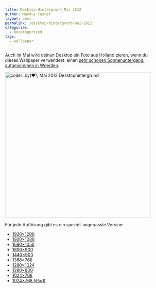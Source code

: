 ```yaml
---
title: Desktop-Hintergrund Mai 2012
author: Markus Tacker
layout: post
permalink: /desktop-hintergrund-mai-2012
categories:
  - Uncategorized
tags:
  - wallpaper
---
```

Auch im Mai wird deinen Desktop ein Foto aus Holland zieren, wenn du dieses Wallpaper verwendest: einen [sehr schönen Sonnenuntergang, aufgenommen in Woerden][1].

[<img src="http://farm8.staticflickr.com/7097/6986672048_6dd9c09556.jpg" width="480" alt="coder::by(♥); Mai 2012 Desktophintergrund" />][2]

Für jede Auflösung gibt es ein speziell angepasste Version:

*   <a href="/uploads/2012/05/coderbyheart-wallpaper-2012-05-1920x1200.jpg" alt="coder::by(♥); Mai 2012 Desktophintergrund in 1920x1200">1920&#215;1200</a>
*   <a href="/uploads/2012/05/coderbyheart-wallpaper-2012-05-1920x1080.jpg" alt="coder::by(♥); Mai 2012 Desktophintergrund in 1920x1080">1920&#215;1080</a>
*   <a href="/uploads/2012/05/coderbyheart-wallpaper-2012-05-1680x1050.jpg" alt="coder::by(♥); Mai 2012 Desktophintergrund in 1680x1050">1680&#215;1050</a>
*   <a href="/uploads/2012/05/coderbyheart-wallpaper-2012-05-1600x900.jpg" alt="coder::by(♥); Mai 2012 Desktophintergrund in 1600x900">1600&#215;900</a>
*   <a href="/uploads/2012/05/coderbyheart-wallpaper-2012-05-1440x900.jpg" alt="coder::by(♥); Mai 2012 Desktophintergrund in 1440x900">1440&#215;900</a>
*   <a href="/uploads/2012/05/coderbyheart-wallpaper-2012-05-1366x768.jpg" alt="coder::by(♥); Mai 2012 Desktophintergrund in 1366x768">1366&#215;768</a>
*   <a href="/uploads/2012/05/coderbyheart-wallpaper-2012-05-1280x1024.jpg" alt="coder::by(♥); Mai 2012 Desktophintergrund in 1280x1024">1280&#215;1024</a>
*   <a href="/uploads/2012/05/coderbyheart-wallpaper-2012-05-1280x800.jpg" alt="coder::by(♥); Mai 2012 Desktophintergrund in 1280x800">1280&#215;800</a>
*   <a href="/uploads/2012/05/coderbyheart-wallpaper-2012-05-1024x768.jpg" alt="coder::by(♥); Mai 2012 Desktophintergrund in 1024x768">1024&#215;768</a>
*   <a href="/uploads/2012/05/coderbyheart-wallpaper-2012-05-1024x768-ipad.jpg" alt="coder::by(♥); Mai 2012 Desktophintergrund in 1024x768 für das iPad">1024&#215;768 (iPad)</a>

 [1]: http://www.flickr.com/photos/tacker/4356048645
 [2]: http://www.flickr.com/photos/tacker/6986672048/
